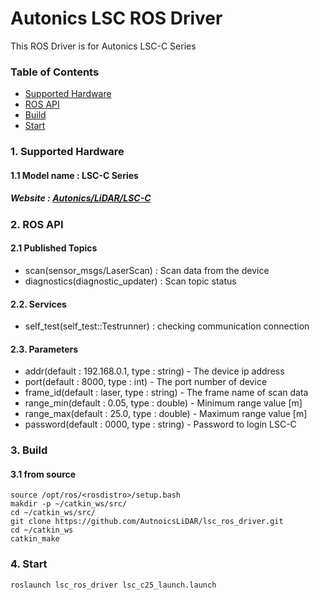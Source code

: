 # Autonics LSC ROS Driver
This ROS Driver is for Autonics LSC-C Series

### Table of Contents

- [Supported Hardware](1.-supported-hardware)
- [ROS API](2.-ROS-API)
- [Build](3.-Build)
- [Start](4.-Start)


### 1. Supported Hardware
#### 1.1 Model name : LSC-C Series
#####   Website : [Autonics/LiDAR/LSC-C](https://www.autonics.com/series/3001018)


### 2. ROS API
#### 2.1 Published Topics
* scan(sensor_msgs/LaserScan) : Scan data from the device
* diagnostics(diagnostic_updater) : Scan topic status
#### 2.2. Services
* self_test(self_test::Testrunner) : checking communication connection
#### 2.3. Parameters
* addr(default : 192.168.0.1, type : string) - The device ip address
* port(default : 8000, type : int) - The port number of device
* frame_id(default : laser, type : string) - The frame name of scan data
* range_min(default : 0.05, type : double) - Minimum range value [m]
* range_max(default : 25.0, type : double) - Maximum range value [m]
* password(default : 0000, type : string) - Password to login LSC-C


### 3. Build
####   3.1 from source
    source /opt/ros/<rosdistro>/setup.bash
    makdir -p ~/catkin_ws/src/
    cd ~/catkin_ws/src/
    git clone https://github.com/AutnoicsLiDAR/lsc_ros_driver.git
    cd ~/catkin_ws
    catkin_make


### 4. Start
    roslaunch lsc_ros_driver lsc_c25_launch.launch
